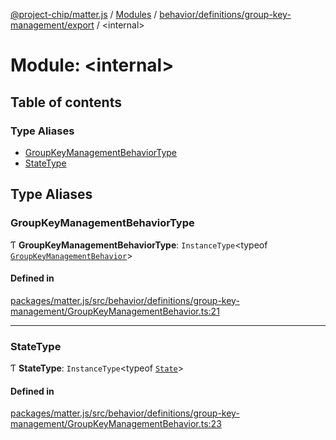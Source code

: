 [@project-chip/matter.js](../README.md) / [Modules](../modules.md) / [behavior/definitions/group-key-management/export](behavior_definitions_group_key_management_export.md) / \<internal\>

# Module: \<internal\>

## Table of contents

### Type Aliases

- [GroupKeyManagementBehaviorType](behavior_definitions_group_key_management_export._internal_.md#groupkeymanagementbehaviortype)
- [StateType](behavior_definitions_group_key_management_export._internal_.md#statetype)

## Type Aliases

### GroupKeyManagementBehaviorType

Ƭ **GroupKeyManagementBehaviorType**: `InstanceType`\<typeof [`GroupKeyManagementBehavior`](behavior_definitions_group_key_management_export.md#groupkeymanagementbehavior)\>

#### Defined in

[packages/matter.js/src/behavior/definitions/group-key-management/GroupKeyManagementBehavior.ts:21](https://github.com/project-chip/matter.js/blob/6d3b6a5d957d88a9231d6ecab4bb41f8133112be/packages/matter.js/src/behavior/definitions/group-key-management/GroupKeyManagementBehavior.ts#L21)

___

### StateType

Ƭ **StateType**: `InstanceType`\<typeof [`State`](../classes/behavior_definitions_group_key_management_export.GroupKeyManagementServer.md#state-1)\>

#### Defined in

[packages/matter.js/src/behavior/definitions/group-key-management/GroupKeyManagementBehavior.ts:23](https://github.com/project-chip/matter.js/blob/6d3b6a5d957d88a9231d6ecab4bb41f8133112be/packages/matter.js/src/behavior/definitions/group-key-management/GroupKeyManagementBehavior.ts#L23)
